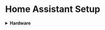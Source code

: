 # Home Assistant Setup

<details>
<summary>
  <b>Hardware</b>
</summary>
<a href="https://www.intel.com/content/www/us/en/products/boards-kits/nuc/kits/nuc7i5bnh.html"</a>
</details>
